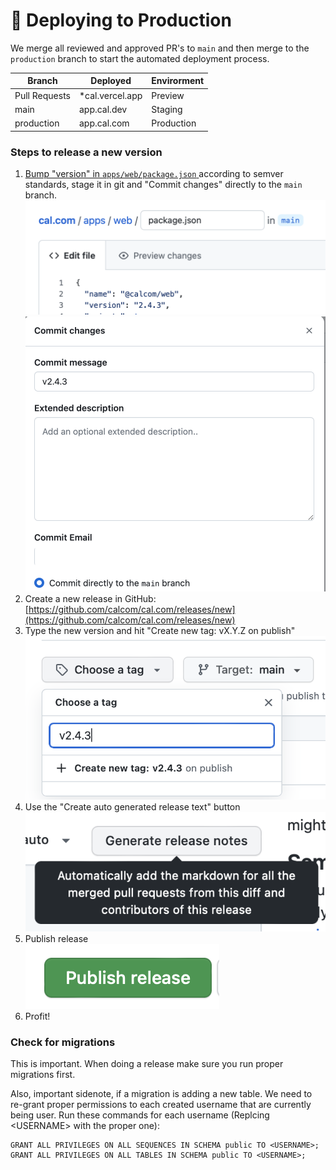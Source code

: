 # 🌝 Deploying to Production

We merge all reviewed and approved PR's to `main` and then merge to the `production` branch to start the automated deployment process.&#x20;

| Branch        | Deployed         | Envirorment |
| ------------- | ---------------- | ----------- |
| Pull Requests | \*cal.vercel.app | Preview     |
| main          | app.cal.dev      | Staging     |
| production    | app.cal.com      | Production  |

### Steps to release a new version

1. [Bump "version" in `apps/web/package.json` ](https://github.com/calcom/cal.com/edit/main/apps/web/package.json)according to semver standards, stage it in git and "Commit changes" directly to the `main` branch.\
   <img src="../../.gitbook/assets/image (6) (1).png" alt="" data-size="original"> ![](<../../.gitbook/assets/Screen Shot 2023-11-14 at 11.40.45 AM.png>)
2. Create a new release in GitHub:\
   [https://github.com/calcom/cal.com/releases/new](https://github.com/calcom/cal.com/releases/new)
3. Type the new version and hit "Create new tag: vX.Y.Z on publish"\
   ![](<../../.gitbook/assets/image (14).png>)
4. Use the "Create auto generated release text" button\
   ![](<../../.gitbook/assets/image (2) (1).png>)
5. Publish release\
   ![](<../../.gitbook/assets/image (11) (1).png>)
6. Profit!

### Check for migrations

This is important. When doing a release make sure you run proper migrations first.

Also, important sidenote, if a migration is adding a new table. We need to re-grant proper permissions to each created username that are currently being user. Run these commands for each username (Replcing \<USERNAME> with the proper one):

```
GRANT ALL PRIVILEGES ON ALL SEQUENCES IN SCHEMA public TO <USERNAME>;
GRANT ALL PRIVILEGES ON ALL TABLES IN SCHEMA public TO <USERNAME>;
```
